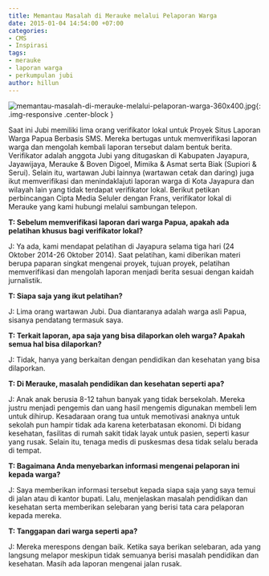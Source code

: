 ```yaml
---
title: Memantau Masalah di Merauke melalui Pelaporan Warga
date: 2015-01-04 14:54:00 +07:00
categories:
- CMS
- Inspirasi
tags:
- merauke
- laporan warga
- perkumpulan jubi
author: hillun
---
```


![memantau-masalah-di-merauke-melalui-pelaporan-warga-360x400.jpg](/uploads/memantau-masalah-di-merauke-melalui-pelaporan-warga-360x400.jpg){: .img-responsive .center-block }

Saat ini Jubi memiliki lima orang verifikator lokal untuk Proyek Situs Laporan Warga Papua Berbasis SMS. Mereka bertugas untuk memverifikasi laporan warga dan mengolah kembali laporan tersebut dalam bentuk berita. Verifikator adalah anggota Jubi yang ditugaskan di Kabupaten Jayapura, Jayawijaya, Merauke & Boven Digoel, Mimika & Asmat serta Biak (Supiori & Serui). Selain itu, wartawan Jubi lainnya (wartawan cetak dan daring) juga ikut memverifikasi dan menindaklajuti laporan warga di Kota Jayapura dan wilayah lain yang tidak terdapat verifikator lokal. Berikut petikan perbincangan Cipta Media Seluler dengan Frans, verifikator lokal di Merauke yang kami hubungi melalui sambungan telepon.

**T: Sebelum memverifikasi laporan dari warga Papua, apakah ada pelatihan khusus bagi verifikator lokal?**

J: Ya ada, kami mendapat pelatihan di Jayapura selama tiga hari (24 Oktober 2014-26 Oktober 2014). Saat pelatihan, kami diberikan materi berupa paparan singkat mengenai proyek, tujuan proyek, pelatihan memverifikasi dan mengolah laporan menjadi berita sesuai dengan kaidah jurnalistik.

**T: Siapa saja yang ikut pelatihan?**

J: Lima orang wartawan Jubi. Dua diantaranya adalah warga asli Papua, sisanya pendatang termasuk saya.

**T: Terkait laporan, apa saja yang bisa dilaporkan oleh warga? Apakah semua hal bisa dilaporkan?**

J: Tidak, hanya yang berkaitan dengan pendidikan dan kesehatan yang bisa dilaporkan.

**T: Di Merauke, masalah pendidikan dan kesehatan seperti apa?**

J: Anak anak berusia 8-12 tahun banyak yang tidak bersekolah. Mereka justru menjadi pengemis dan uang hasil mengemis digunakan membeli lem untuk dihirup. Kesadaraan orang tua untuk memotivasi anaknya untuk sekolah pun hampir tidak ada karena keterbatasan ekonomi. Di bidang kesehatan, fasilitas di rumah sakit tidak layak untuk pasien, seperti kasur yang rusak. Selain itu, tenaga medis di puskesmas desa tidak selalu berada di tempat.

**T: Bagaimana Anda menyebarkan informasi mengenai pelaporan ini kepada warga?**

J: Saya memberikan informasi tersebut kepada siapa saja yang saya temui di jalan atau di kantor bupati. Lalu, menjelaskan masalah pendidikan dan kesehatan serta memberikan selebaran yang berisi tata cara pelaporan kepada mereka.

**T: Tanggapan dari warga seperti apa?**

J: Mereka merespons dengan baik. Ketika saya berikan selebaran, ada yang langsung melapor meskipun tidak semuanya berisi masalah pendidikan dan kesehatan. Masih ada laporan mengenai jalan rusak.